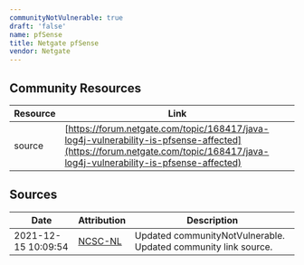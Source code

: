 ```yaml
---
communityNotVulnerable: true
draft: 'false'
name: pfSense
title: Netgate pfSense
vendor: Netgate
---
```



## Community Resources
| Resource | Link |
| --- | --- |
| source | [https://forum.netgate.com/topic/168417/java-log4j-vulnerability-is-pfsense-affected](https://forum.netgate.com/topic/168417/java-log4j-vulnerability-is-pfsense-affected) |


## Sources
| Date | Attribution | Description |
| --- | --- | --- |
| 2021-12-15 10:09:54 | [NCSC-NL](https://github.com/NCSC-NL/log4shell/blob/main/software/README.md) | Updated communityNotVulnerable. Updated community link source.  |
